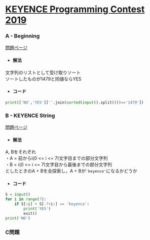 # [KEYENCE Programming Contest 2019](https://atcoder.jp/contests/keyence2019)  
  
### A - Beginning  
[問題ページ](https://atcoder.jp/contests/keyence2019/tasks/keyence2019_a)  
- #### 解法  
文字列のリストとして受け取りソート  
ソートしたものが1479と同値ならYES  
  
- #### コード  
```python
print(['NO','YES'][''.join(sorted(input().split()))=='1479'])
```
  
### B - KEYENCE String  
[問題ページ](https://atcoder.jp/contests/keyence2019/tasks/keyence2019_b)  
- #### 解法  
A, Bをそれぞれ  
・A = 前からi(0 <= i <= 7)文字目までの部分文字列  
・B = i(0 <= i <= 7)文字目から最後までの部分文字列  
としたときのA + Bを全探索し，A + Bが`'keyence'`になるかどうか  
  
- #### コード  
```python
S = input()
for i in range(7):
    if S[:i] + S[-7+i:] == 'keyence':
        print('YES')
        exit()
print('NO')  
```
  
### C問題  
